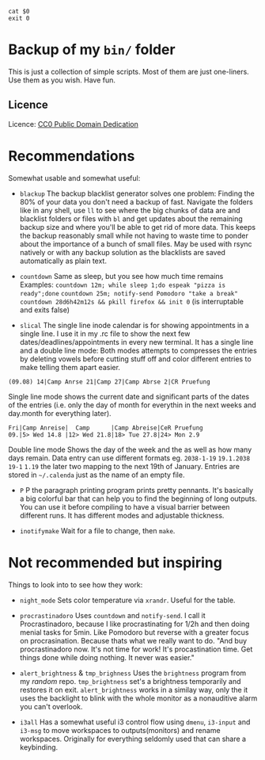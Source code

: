     cat $0
    exit 0

Backup of my `bin/` folder
==========================

This is just a collection of simple scripts.
Most of them are just one-liners.
Use them as you wish. Have fun.

Licence
-------

Licence: [CC0 Public Domain Dedication](http://creativecommons.org/publicdomain/zero/1.0/)

Recommendations
===============
Somewhat usable and somewhat useful:

* `blackup`
    The backup blacklist generator solves one problem:
    Finding the 80% of your data you don't need a backup of fast.
    Navigate the folders like in any shell, use `ll` to see where the big chunks of data are and blacklist folders or files with `bl` and get updates about the remaining backup size and where you'll be able to get rid of more data.
    This keeps the backup reasonably small while not having to waste time to ponder about the importance of a bunch of small files.
    May be used with rsync natively or with any backup solution as the blacklists are saved automatically as plain text.
    
* `countdown`
    Same as sleep, but you see how much time remains
    Examples:
    `countdown 12m; while sleep 1;do espeak "pizza is ready";done`
    `countdown 25m; notify-send Pomodoro "take a break"`
    `countdown 28d6h42m12s && pkill firefox && init 0` (is interruptable and exits false)

* `slical`
The single line inode calendar is for showing appointments in a single line.
I use it in my .rc file to show the next few dates/deadlines/appointments in every new terminal.
It has a single line and a double line mode:
Both modes attempts to compresses the entries by deleting vowels before cutting stuff off and color different entries to make telling them apart easier.

```
(09.08) 14|Camp Anrse 21|Camp 27|Camp Abrse 2|CR Pruefung
```

Single line mode shows the current date and significant parts of the dates of the entries (i.e. only the day of month for everythin in the next weeks and day.month for everything later).

```
Fri|Camp Anreise|  Camp      |Camp Abreise|CeR Pruefung
09.|5> Wed 14.8 |12> Wed 21.8|18> Tue 27.8|24> Mon 2.9 
```

Double line mode Shows the day of the week and the as well as how many days remain.
Data entry can use different formats eg. `2038-1-19` `19.1.2038` `19-1` `1.19` the later two mapping to the next 19th of January.
Entries are stored in `~/.calenda` just as the name of an empty file.

* `P`
    P the paragraph printing program prints pretty pennants.
    It's basically a big colorful bar that can help you to find the beginning of long outputs.
    You can use it before compiling to have a visual barrier between different runs.
    It has different modes and adjustable thickness.

* `inotifymake`
    Wait for a file to change, then `make`.


Not recommended but inspiring
=============================
Things to look into to see how they work:

* `night_mode`
    Sets color temperature via `xrandr`. Useful for the table.
    
* `procrastinadoro`
    Uses `countdown` and `notify-send`. I call it Procrastinadoro, because I like procrastinating for 1/2h and then doing menial tasks for 5min. Like Pomodoro but reverse with a greater focus on procrasination. Because thats what we really want to do. "And buy procrastinadoro now. It's not time for work! It's procastination time. Get things done while doing nothing. It never was easier."

* `alert_brightness` & `tmp_brighness`
    Uses the `brightness` program from my *random* repo. `tmp_brightness` set's a brightness temporarily and restores it on exit. `alert_brightness` works in a similay way, only the it uses the backlight to blink with the whole monitor as a nonauditive alarm you can't overlook.

* `i3all`
    Has a somewhat useful i3 control flow using `dmenu`, `i3-input` and `i3-msg` to move workspaces to outputs(monitors) and rename workspaces. Originally for everything seldomly used that can share a keybinding.


